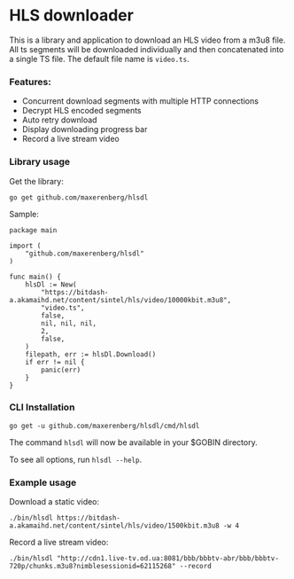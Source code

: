 # HLS downloader
This is a library and application to download an HLS video from a m3u8 file. All ts segments
will be downloaded individually and then concatenated into a single TS file. The default file
name is `video.ts`.


### Features:
* Concurrent download segments with multiple HTTP connections
* Decrypt HLS encoded segments
* Auto retry download
* Display downloading progress bar
* Record a live stream video


### Library usage

Get the library:
```
go get github.com/maxerenberg/hlsdl
```

Sample:

```
package main

import (
	"github.com/maxerenberg/hlsdl"
)

func main() {
	hlsDl := New(
		"https://bitdash-a.akamaihd.net/content/sintel/hls/video/10000kbit.m3u8",
		"video.ts",
		false,
		nil, nil, nil,
		2,
		false,
	)
	filepath, err := hlsDl.Download()
	if err != nil {
		panic(err)
	}
}

```

### CLI Installation

```
go get -u github.com/maxerenberg/hlsdl/cmd/hlsdl
```
The command `hlsdl` will now be available in your $GOBIN directory.

To see all options, run `hlsdl --help`.


### Example usage

Download a static video:

```
./bin/hlsdl https://bitdash-a.akamaihd.net/content/sintel/hls/video/1500kbit.m3u8 -w 4
```

Record a live stream video:

```
./bin/hlsdl "http://cdn1.live-tv.od.ua:8081/bbb/bbbtv-abr/bbb/bbbtv-720p/chunks.m3u8?nimblesessionid=62115268" --record
```
